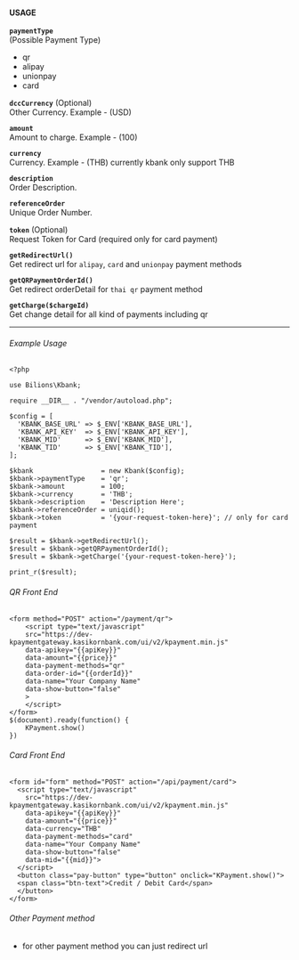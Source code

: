 #### USAGE

<strong>`paymentType`</strong>\
(Possible Payment Type)

- qr
- alipay
- unionpay
- card

<strong>`dccCurrency`</strong> (Optional)\
Other Currency. Example - (USD)

<strong>`amount`</strong>\
Amount to charge. Example - (100)

<strong>`currency`</strong>\
Currency. Example - (THB) currently kbank only support THB

<strong>`description`</strong>\
Order Description.

<strong>`referenceOrder`</strong>\
Unique Order Number.

<strong>`token`</strong> (Optional)\
Request Token for Card (required only for card payment)

<strong>`getRedirectUrl()`</strong>\
Get redirect url for `alipay`, `card` and `unionpay` payment methods

<strong>`getQRPaymentOrderId()`</strong>\
Get redirect orderDetail for `thai qr` payment method

<strong>`getCharge($chargeId)`</strong>\
Get change detail for all kind of payments including qr

---

###### Example Usage

```
<?php

use Bilions\Kbank;

require __DIR__ . "/vendor/autoload.php";

$config = [
  'KBANK_BASE_URL' => $_ENV['KBANK_BASE_URL'],
  'KBANK_API_KEY'  => $_ENV['KBANK_API_KEY'],
  'KBANK_MID'      => $_ENV['KBANK_MID'],
  'KBANK_TID'      => $_ENV['KBANK_TID'],
];

$kbank                 = new Kbank($config);
$kbank->paymentType    = 'qr';
$kbank->amount         = 100;
$kbank->currency       = 'THB';
$kbank->description    = 'Description Here';
$kbank->referenceOrder = uniqid();
$kbank->token          = '{your-request-token-here}'; // only for card payment

$result = $kbank->getRedirectUrl();
$result = $kbank->getQRPaymentOrderId();
$result = $kbank->getCharge('{your-request-token-here}');

print_r($result);

```

###### QR Front End

```
<form method="POST" action="/payment/qr">
    <script type="text/javascript"
    src="https://dev-kpaymentgateway.kasikornbank.com/ui/v2/kpayment.min.js"
    data-apikey="{{apiKey}}"
    data-amount="{{price}}"
    data-payment-methods="qr"
    data-order-id="{{orderId}}"
    data-name="Your Company Name"
    data-show-button="false"
    >
    </script>
</form>
$(document).ready(function() {
    KPayment.show()
})
```

###### Card Front End

```
<form id="form" method="POST" action="/api/payment/card">
  <script type="text/javascript"
    src="https://dev-kpaymentgateway.kasikornbank.com/ui/v2/kpayment.min.js"
    data-apikey="{{apiKey}}"
    data-amount="{{price}}"
    data-currency="THB"
    data-payment-methods="card"
    data-name="Your Company Name"
    data-show-button="false"
    data-mid="{{mid}}">
  </script>
  <button class="pay-button" type="button" onclick="KPayment.show()">
  <span class="btn-text">Credit / Debit Card</span>
  </button>
</form>
```

###### Other Payment method

- for other payment method you can just redirect url
